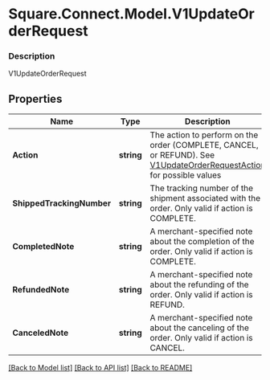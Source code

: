 # Square.Connect.Model.V1UpdateOrderRequest

### Description

V1UpdateOrderRequest

## Properties

Name | Type | Description | Notes
------------ | ------------- | ------------- | -------------
**Action** | **string** | The action to perform on the order (COMPLETE, CANCEL, or REFUND). See [V1UpdateOrderRequestAction](#type-v1updateorderrequestaction) for possible values | 
**ShippedTrackingNumber** | **string** | The tracking number of the shipment associated with the order. Only valid if action is COMPLETE. | [optional] 
**CompletedNote** | **string** | A merchant-specified note about the completion of the order. Only valid if action is COMPLETE. | [optional] 
**RefundedNote** | **string** | A merchant-specified note about the refunding of the order. Only valid if action is REFUND. | [optional] 
**CanceledNote** | **string** | A merchant-specified note about the canceling of the order. Only valid if action is CANCEL. | [optional] 



[[Back to Model list]](../README.md#documentation-for-models) [[Back to API list]](../README.md#documentation-for-api-endpoints) [[Back to README]](../README.md)

